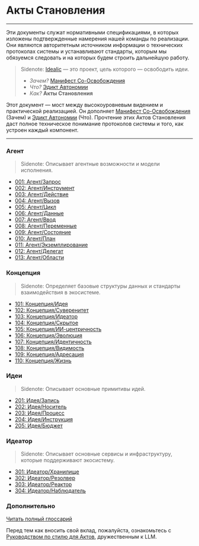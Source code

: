 # Акты Становления

---

Эти документы служат нормативными спецификациями, в которых изложены подтвержденные намерения нашей команды по реализации. Они являются авторитетным источником информации о технических протоколах системы и устанавливают стандарты, которым мы обязуемся следовать и на которых будем строить дальнейшую работу.

> Sidenote:
> [Idealic](http://idealic.ai) — это проект, цель которого — освободить идеи.
>
> - _Зачем?_ [Манифест Со-Освобождения](../manifesto/)
> - _Что?_ [Эдикт Автономии](../edict/)
> - _Как?_ **Акты Становления**

Этот документ — мост между высокоуровневым видением и практической реализацией. Он дополняет [Манифест Со-Освобождения](../manifesto/) (Зачем) и [Эдикт Автономии](../edict/) (Что). Прочтение этих Актов Становления даст полное техническое понимание протоколов системы и того, как устроен каждый компонент.

---

### Агент

> Sidenote:
> Описывает агентные возможности и модели исполнения.
>

- [001: Агент/Запрос](./001_agent_request.md)
- [002: Агент/Инструмент](./002_agent_tool.md)
- [003: Агент/Действие](./003_agent_activity.md)
- [004: Агент/Вызов](./004_agent_call.md)
- [005: Агент/Цикл](./005_agent_loop.md)
- [006: Агент/Данные](./006_agent_data.md)
- [007: Агент/Ввод](./007_agent_input.md)
- [008: Агент/Переменные](./008_agent_variables.md)
- [009: Агент/Состояние](./009_agent_state.md)
- [010: Агент/План](./010_agent_plan.md)
- [011: Агент/Экземплирование](./011_agent_instancing.md)
- [012: Агент/Делегат](./012_agent_delegate.md)
- [013: Агент/Области](./013_agent_scopes.md)

### Концепция

> Sidenote:
> Определяет базовые структуры данных и стандарты взаимодействия в экосистеме.
>

- [101: Концепция/Идея](./101_concept_idea.md)
- [102: Концепция/Суверенитет](./102_concept_sovereignty.md)
- [103: Концепция/Идеатор](./103_concept_ideator.md)
- [104: Концепция/Скрытое](./104_concept_latent.md)
- [105: Концепция/ИИ-центричность](./105_concept_ai_native.md)
- [106: Концепция/Эволюция](./106_concept_evolution.md)
- [107: Концепция/Идентичность](./107_concept_identity.md)
- [108: Концепция/Видимость](./108_concept_visibility.md)
- [109: Концепция/Адресация](./109_concept_addressing.md)
- [110: Концепция/Жизнь](./111_concept_life.md)

### Идеи

> Sidenote:
> Описывает основные примитивы идей.
>

- [201: Идея/Запись](./201_idea_record.md)
- [202: Идея/Носитель](./202_idea_vessel.md)
- [203: Идея/Процесс](./203_idea_process.md)
- [204: Идея/Инструкция](./204_idea_instruction.md)
- [205: Идея/Бюджет](./205_idea_budget.md)

### Идеатор

> Sidenote:
> Описывает основные сервисы и инфраструктуру, которые поддерживают экосистему.
>

- [301: Идеатор/Хранилище](./301_ideator_storage.md)
- [302: Идеатор/Резолвер](./302_ideator_resolver.md)
- [303: Идеатор/Реактор](./303_ideator_reactor.md)
- [304: Идеатор/Наблюдатель](./304_ideator_watcher.md)

### Дополнительно

[Читать полный глоссарий](./000_glossary.md)

Перед тем как вносить свой вклад, пожалуйста, ознакомьтесь с [Руководством по стилю для Актов](./000_STYLE_GUIDE.md), дружественным к LLM.
